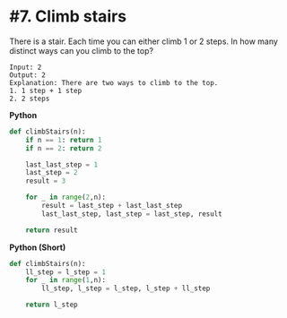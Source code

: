 # #7. Climb stairs

There is a stair. Each time you can either climb 1 or 2 steps. In how many distinct ways can you climb to the top?

```
Input: 2
Output: 2
Explanation: There are two ways to climb to the top.
1. 1 step + 1 step
2. 2 steps
```

**Python**
```python
def climbStairs(n):
    if n == 1: return 1
    if n == 2: return 2

    last_last_step = 1
    last_step = 2
    result = 3

    for _ in range(2,n):
        result = last_step + last_last_step
        last_last_step, last_step = last_step, result

    return result
```

**Python (Short)**
```python
def climbStairs(n):
    ll_step = l_step = 1
    for _ in range(1,n):
        ll_step, l_step = l_step, l_step + ll_step

    return l_step
```
